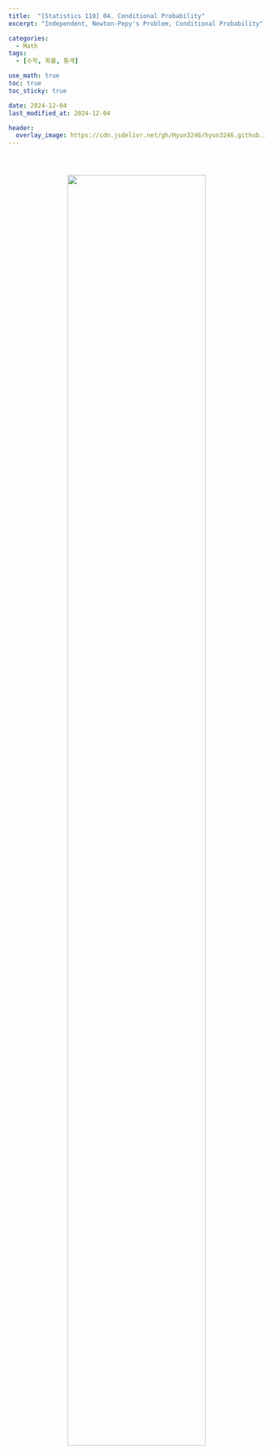 ```yaml
---
title:  "[Statistics 110] 04. Conditional Probability"
excerpt: "Independent, Newton-Pepy's Problem, Conditional Probability"

categories:
  - Math
tags:
  - [수학, 확률, 통계]

use_math: true
toc: true
toc_sticky: true

date: 2024-12-04
last_modified_at: 2024-12-04

header:
  overlay_image: https://cdn.jsdelivr.net/gh/Hyun3246/hyun3246.github.io@master/image/overlay image/Statistics 110.png
---
```


<br/>
<figure style="display:block; text-align:center;">
  <img src="https://cdn.jsdelivr.net/gh/Hyun3246/Code-Warehouse@master/Statistics 110/Lec 04.png"
       style="width: 80%; height: auto; margin:10px">
</figure>
<br/>